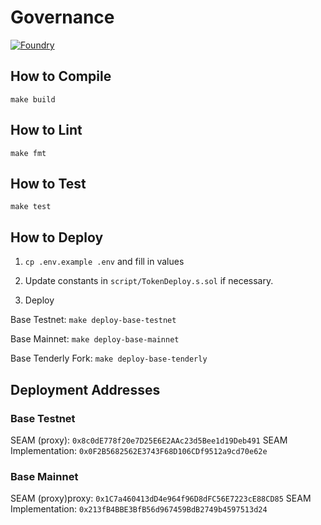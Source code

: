 # Governance

[![Foundry][foundry-badge]][foundry]

[foundry]: https://getfoundry.sh/
[foundry-badge]: https://img.shields.io/badge/Built%20with-Foundry-FFDB1C.svg

## How to Compile

`make build`

## How to Lint

`make fmt`

## How to Test

`make test`

## How to Deploy

1. `cp .env.example .env` and fill in values

2. Update constants in `script/TokenDeploy.s.sol` if necessary.

3. Deploy

Base Testnet: `make deploy-base-testnet`

Base Mainnet: `make deploy-base-mainnet`

Base Tenderly Fork: `make deploy-base-tenderly`

## Deployment Addresses

### Base Testnet
SEAM (proxy): `0x8c0dE778f20e7D25E6E2AAc23d5Bee1d19Deb491`
SEAM Implementation: `0x0F2B5682562E3743F68D106CDf9512a9cd70e62e`

### Base Mainnet
SEAM (proxy)proxy: `0x1C7a460413dD4e964f96D8dFC56E7223cE88CD85`
SEAM Implementation: `0x213fB4BBE3BfB56d967459BdB2749b4597513d24`